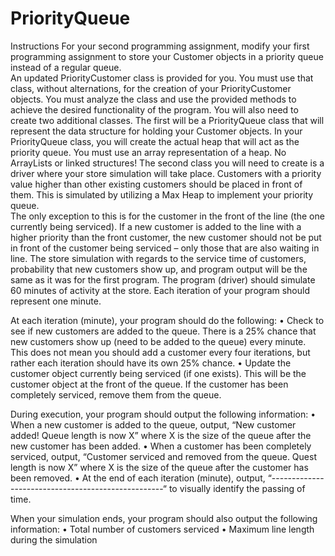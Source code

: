 # PriorityQueue

Instructions
For your second programming assignment, modify your first programming assignment to store your Customer objects in a priority queue instead of a regular queue.  
An updated PriorityCustomer class is provided for you. You must use that class, without alternations, for the creation of your PriorityCustomer objects. 
You must analyze the class and use the provided methods to achieve the desired functionality of the program.  You will also need to create two additional classes. 
The first will be a PriorityQueue class that will represent the data structure for holding your Customer objects. 
In your PriorityQueue class, you will create the actual heap that will act as the priority queue.  You must use an array representation of a heap. 
No ArrayLists or linked structures! The second class you will need to create is a driver where your store simulation will take place.
Customers with a priority value higher than other existing customers should be placed in front of them. 
This is simulated by utilizing a Max Heap to implement your priority queue.  
The only exception to this is for the customer in the front of the line (the one currently being serviced).
If a new customer is added to the line with a higher priority than the front customer, the new customer should not be put in front of the customer being serviced – only those that are also waiting in line. The store simulation with regards to the service time of customers, probability that new customers show up, and program output will be the same as it was for the first program.
The program (driver) should simulate 60 minutes of activity at the store. Each iteration of your program should represent one minute.

At each iteration (minute), your program should do the following:
•	Check to see if new customers are added to the queue.  There is a 25% chance that new customers show up (need to be added to the queue) every minute. 
  This does not mean you should add a customer every four iterations, but rather each iteration should have its own 25% chance.
•	Update the customer object currently being serviced (if one exists).  This will be the customer object at the front of the queue. 
  If the customer has been completely serviced, remove them from the queue.

During execution, your program should output the following information:
•	When a new customer is added to the queue, output, “New customer added!  Queue length is now X” where X is the size of the queue after the new customer has been added.
•	When a customer has been completely serviced, output, “Customer serviced and removed from the queue. 
  Quest length is now X” where X is the size of the queue after the customer has been removed.
•	At the end of each iteration (minute), output, “---------------------------------------------------“  to visually identify the passing of time.

When your simulation ends, your program should also output the following information:
•	Total number of customers serviced
•	Maximum line length during the simulation 
